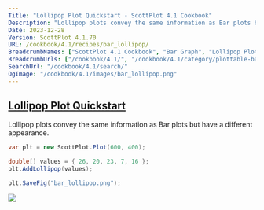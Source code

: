 ```yaml
---
Title: "Lollipop Plot Quickstart - ScottPlot 4.1 Cookbook"
Description: "Lollipop plots convey the same information as Bar plots but have a different appearance."
Date: 2023-12-28
Version: ScottPlot 4.1.70
URL: /cookbook/4.1/recipes/bar_lollipop/
BreadcrumbNames: ["ScottPlot 4.1 Cookbook", "Bar Graph", "Lollipop Plot Quickstart"]
BreadcrumbUrls: ["/cookbook/4.1/", "/cookbook/4.1/category/plottable-bar-graph", "/cookbook/4.1/recipes/bar_lollipop/"]
SearchUrl: "/cookbook/4.1/search/"
OgImage: "/cookbook/4.1/images/bar_lollipop.png"
---
```


<h2><a id='lollipop-plot-quickstart' href='/cookbook/4.1/recipes/bar_lollipop/'>Lollipop Plot Quickstart</a></h2>

Lollipop plots convey the same information as Bar plots but have a different appearance.

```cs
var plt = new ScottPlot.Plot(600, 400);

double[] values = { 26, 20, 23, 7, 16 };
plt.AddLollipop(values);

plt.SaveFig("bar_lollipop.png");
```

<img src='../../images/bar_lollipop.png' class='d-block mx-auto my-5' />



